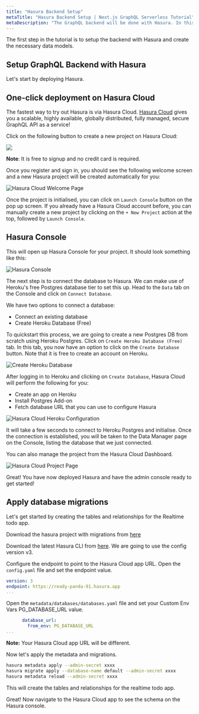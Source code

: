```yaml
---
title: "Hasura Backend Setup"
metaTitle: "Hasura Backend Setup | Next.js GraphQL Serverless Tutorial"
metaDescription: "The GraphQL backend will be done with Hasura. In this step we will apply database migrations."
---
```


The first step in the tutorial is to setup the backend with Hasura and create the necessary data models.

## Setup GraphQL Backend with Hasura

Let's start by deploying Hasura.

## One-click deployment on Hasura Cloud

The fastest way to try out Hasura is via Hasura Cloud. [Hasura Cloud](https://hasura.io/cloud/) gives you a scalable, highly available, globally distributed, fully managed, secure GraphQL API as a service!

Click on the following button to create a new project on Hasura Cloud:

<a href="https://cloud.hasura.io/?pg=learn-hasura-backend&plcmt=body&tech=default" target="_blank"><img src="https://graphql-engine-cdn.hasura.io/assets/main-site/deploy-hasura-cloud.png" /></a>

**Note**: It is free to signup and no credit card is required.

Once you register and sign in, you should see the following welcome screen and a new Hasura project will be created automatically for you:

![Hasura Cloud Welcome Page](https://graphql-engine-cdn.hasura.io/learn-hasura/assets/graphql-hasura/hasura-cloud-welcome.png)

Once the project is initialised, you can click on `Launch Console` button on the pop up screen. If you already have a Hasura Cloud account before, you can manually create a new project by clicking on the `+ New Project` action at the top, followed by `Launch Console`.

## Hasura Console

This will open up Hasura Console for your project. It should look something like this:

![Hasura Console](https://graphql-engine-cdn.hasura.io/learn-hasura/assets/graphql-hasura/hasura-console.png)

The next step is to connect the database to Hasura. We can make use of Heroku's free Postgres database tier to set this up. Head to the `Data` tab on the Console and click on `Connect Database`.

We have two options to connect a database:

- Connect an existing database
- Create Heroku Database (Free)

To quickstart this process, we are going to create a new Postgres DB from scratch using Heroku Postgres. Click on `Create Heroku Database (Free)` tab. In this tab, you now have an option to click on the `Create Database` button. Note that it is free to create an account on Heroku.

![Create Heroku Database](https://graphql-engine-cdn.hasura.io/learn-hasura/assets/graphql-hasura/create-heroku-database.png)

After logging in to Heroku and clicking on `Create Database`, Hasura Cloud will perform the following for you:

- Create an app on Heroku
- Install Postgres Add-on
- Fetch database URL that you can use to configure Hasura

![Hasura Cloud Heroku Configuration](https://graphql-engine-cdn.hasura.io/learn-hasura/assets/graphql-hasura/hasura-cloud-heroku-setup.png)

It will take a few seconds to connect to Heroku Postgres and initialise. Once the connection is established, you will be taken to the Data Manager page on the Console, listing the database that we just connected.

You can also manage the project from the Hasura Cloud Dashboard.

![Hasura Cloud Project Page](https://graphql-engine-cdn.hasura.io/learn-hasura/assets/graphql-hasura/hasura-cloud-project-page.png)

Great! You have now deployed Hasura and have the admin console ready to get started!

## Apply database migrations

Let's get started by creating the tables and relationships for the Realtime todo app.

Download the hasura project with migrations from [here](https://hasura.io/learn/graphql/nextjs-fullstack-serverless/hasura.zip)

Download the latest Hasura CLI from [here](https://hasura.io/docs/latest/graphql/core/hasura-cli/install-hasura-cli.html#install-hasura-cli). We are going to use the config version v3.

Configure the endpoint to point to the Hasura Cloud app URL. Open the `config.yaml` file and set the endpoint value.

```yaml
version: 3
endpoint: https://ready-panda-91.hasura.app
...
```

Open the `metadata/databases/databases.yaml` file and set your Custom Env Vars PG_DATABASE_URL value.

```yaml
      database_url:
        from_env: PG_DATABASE_URL
...
```

**Note:** Your Hasura Cloud app URL will be different.

Now let's apply the metadata and migrations.

```bash
hasura metadata apply --admin-secret xxxx
hasura migrate apply --database-name default --admin-secret xxxx
hasura metadata reload --admin-secret xxxx
```

This will create the tables and relationships for the realtime todo app.

Great! Now navigate to the Hasura Cloud app to see the schema on the Hasura console.
